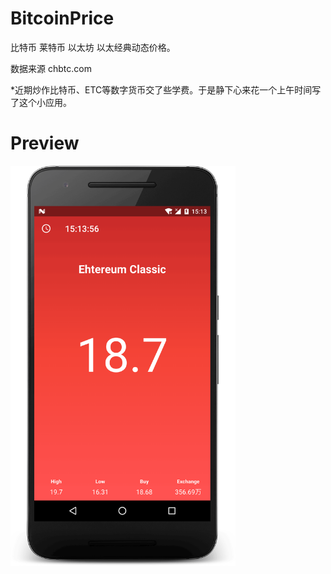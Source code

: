# BitcoinPrice 

比特币 莱特币 以太坊 以太经典动态价格。

数据来源 chbtc.com

*近期炒作比特币、ETC等数字货币交了些学费。于是静下心来花一个上午时间写了这个小应用。


# Preview

<img src="/art/preview.png?raw=true" width=360 height=640 alt="Price Demo">
